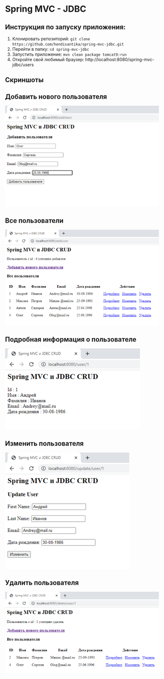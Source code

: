 # Spring MVC - JDBC

## Инструкция по запуску приложения:
1. Клонировать репозиторий: `git clone https://github.com/hendisantika/spring-mvc-jdbc.git`
2. Перейти в папку: `cd spring-mvc-jdbc`
3. Запустить приложение: `mvn clean package tomcat9:run`
4. Откройте свой любимый браузер: http://localhost:8080/spring-mvc-jdbc/users

## Скриншоты

## Добавить нового пользователя

![Add New User](img/add.png "Add New User")

## Все пользователи

![List All Users](img/users.png "List All Users")

## Подробная информация о пользователе

![User Details](img/details.png "User Details")

## Изменить пользователя

![Update User](img/update.png "Update User")

## Удалить пользователя

![Delete User](img/delete.png "Delete User")

